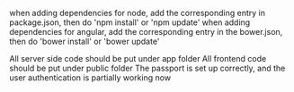 when adding dependencies for node, add the corresponding entry in package.json, then do 'npm install' or 'npm update'
when adding dependencies for angular, add the corresponding entry in the bower.json, then do 'bower install' or 'bower update'

All server side code should be put under app folder
All frontend code should be put under public folder
The passport is set up correctly, and the user authentication is partially working now